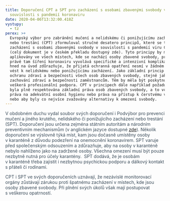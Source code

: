 ```yaml
---
title: Doporučení CPT a SPT pro zacházení s osobami zbavenými svobody v
  souvislosti s pandemií koronaviru
date: 2020-04-06T13:32:00.418Z
vystupy:
  - tz
perex: >+
  Evropský výbor pro zabránění mučení a nelidskému či ponižujícímu zacházení
  nebo trestání (CPT) zformuloval stručné desatero principů, které se týká
  zacházení s osobami zbavenými svobody v souvislosti s pandemií viru COVID-19
  (celý dokument je v českém překladu dostupný zde). Tyto principy by měly být
  aplikovány ve všech místech, kde se nachází osoby zbavené svobody, protože
  právě tam šíření koronaviru vyvolává specifické a intenzivní komplikace. CPT
  hned na úvod zdůrazňuje, že přijatá ochranná opatření nesmí v žádném případě
  vést k nelidskému nebo ponižujícímu zacházení. Jako základní princip CPT uvádí
  ochranu zdraví a bezpečnosti všech osob zbavených svobody, stejně jako
  zachování zdraví a bezpečnosti zaměstnancům. Těm by měla být poskytnuta
  veškerá profesionální podpora. CPT v principech dále například požaduje, aby
  byla plně respektována základní práva osob zbavených svobody, a to včetně
  práva na adekvátní osobní hygienu nebo práva na přístup k čerstvému vzduchu,
  nebo aby byly co nejvíce zvažovány alternativy k omezení svobody.
---
```

<p><span class="colour" style="color: rgb(57, 74, 88);" data-tomark-pass="">V obdobném duchu vydal soubor svých doporučení i&nbsp;Podvýbor pro prevenci mučení a&nbsp;jiného krutého, nelidského či&nbsp;ponižujícího zacházení nebo trestání (SPT). Doporučení jsou určena zejména státním autoritám a&nbsp;národním preventivním mechanismům (v&nbsp;anglickém jazyce dostupné&nbsp;<a href="https://www.ohchr.org/Documents/HRBodies/OPCAT/AdviceStatePartiesCoronavirusPandemic2020.pdf">zde</a>). Několik doporučení se výslovně týká míst, kam jsou dočasně umístěny osoby v&nbsp;karanténě z&nbsp;důvodu podezření na&nbsp;onemocnění koronavirem. SPT varuje před společenským odsouzením a&nbsp;zdůrazňuje, aby na&nbsp;osoby v&nbsp;karanténě nebylo nahlíženo jako na&nbsp;zadržené osoby. Všechna omezení musí být pouze nezbytně nutná pro účely karantény.&nbsp; SPT dodává, že&nbsp;je osobám v&nbsp;karanténě třeba zajistit i&nbsp;nezbytnou psychickou podporu a&nbsp;dálkový kontakt s&nbsp;přáteli či&nbsp;rodinami.&nbsp;</span></p>
<p><span class="colour" style="color: rgb(57, 74, 88);" data-tomark-pass="">CPT i&nbsp;SPT ve&nbsp;svých doporučeních uznávají, že&nbsp;nezávislé monitorovací orgány zůstávají zárukou proti špatnému zacházení v&nbsp;místech, kde jsou osoby zbavené svobody. Při plnění svých úkolů však mají postupovat s&nbsp;veškerou opatrností.&nbsp;</span></p>
